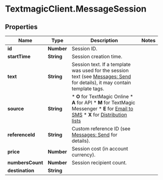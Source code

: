 # TextmagicClient.MessageSession

## Properties
Name | Type | Description | Notes
------------ | ------------- | ------------- | -------------
**id** | **Number** | Session ID. | 
**startTime** | **String** | Session creation time. | 
**text** | **String** | Session text. If a template was used for the session text (see [Messages: Send](#tag/Outbound-Messages) for details), it may contain template tags.  | 
**source** | **String** | *   **O** for TextMagic Online *   **A** for API *   **M** for TextMagic Messenger *   **E** for [Email to SMS](/docs/api/send-email-to-sms/) *   **X** for [Distribution lists](/docs/api/distribution-lists/)  | 
**referenceId** | **String** | Custom reference ID (see [Messages: Send](/docs/api/send-sms/) for details).  | 
**price** | **Number** | Session cost (in account currency). | 
**numbersCount** | **Number** | Session recipient count. | 
**destination** | **String** |  | 


